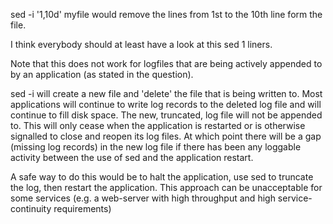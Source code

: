 sed -i '1,10d' myfile
would remove the lines from 1st to the 10th line form the file.

I think everybody should at least have a look at this sed 1 liners.

Note that this does not work for logfiles that are being actively appended to by an application (as stated in the question).

sed -i will create a new file and 'delete' the file that is being written to. Most applications will continue to write log records to the deleted log file and will continue to fill disk space. The new, truncated, log file will not be appended to. This will only cease when the application is restarted or is otherwise signalled to close and reopen its log files. At which point there will be a gap (missing log records) in the new log file if there has been any loggable activity between the use of sed and the application restart.

A safe way to do this would be to halt the application, use sed to truncate the log, then restart the application. This approach can be unacceptable for some services (e.g. a web-server with high throughput and high service-continuity requirements)